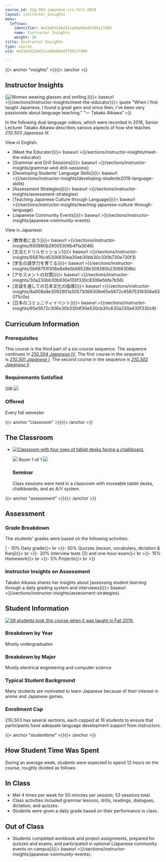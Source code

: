 ```yaml
---
course_id: 21g-503-japanese-iii-fall-2019
layout: instructor_insights
menu:
  leftnav:
    identifier: 4e53ed3226d31ced4e6ded3f99127d69
    name: Instructor Insights
    weight: 30
title: Instructor Insights
type: course
uid: 4e53ed3226d31ced4e6ded3f99127d69

---
```


{{< anchor "insights" >}}{{< /anchor >}}

Instructor Insights
-------------------

[![Woman wearing glasses and smiling.](/coursemedia/21g-503-japanese-iii-fall-2019/f0a57e2486c55b1d251119debfca8e33_Takako_A.jpg)]({{< baseurl >}}/sections/instructor-insights/meet-the-educator){{< quote "When I first taught Japanese, I found a great gem and since then, I’ve been very passionate about language teaching." "— Takako Aikawa" >}}

In the following dual language videos, which were recorded in 2016, Senior Lecturer Takako Aikawa describes various aspects of how she teaches _21G.503 Japanese III_.

View in English:

*   [Meet the Educator]({{< baseurl >}}/sections/instructor-insights/meet-the-educator)
*   [Grammar and Drill Sessions]({{< baseurl >}}/sections/instructor-insights/grammar-and-drill-sessions)
*   [Developing Students’ Language Skills]({{< baseurl >}}/sections/instructor-insights/developing-students2019-language-skills)
*   [Assessment Strategies]({{< baseurl >}}/sections/instructor-insights/assessment-strategies)
*   [Teaching Japanese Culture through Language]({{< baseurl >}}/sections/instructor-insights/teaching-japanese-culture-through-language)
*   [Japanese Community Events]({{< baseurl >}}/sections/instructor-insights/japanese-community-events)

View in Japanese:

*   [教育者に会う]({{< baseurl >}}/sections/instructor-insights/655980b28005306b4f1a3046)
*   [文法とドリルセッション]({{< baseurl >}}/sections/instructor-insights/65876cd5306830ea30eb30bb30c330b730e730f3)
*   [学生の語学力を育てる]({{< baseurl >}}/sections/instructor-insights/5b66751f306e8a9e5b66529b309280b23066308b) 
*   [アセスメントの対策]({{< baseurl >}}/sections/instructor-insights/30a230bb30b930e130f330c8306e5bfe7b56)
*   [言語を通しての日本文化の指導]({{< baseurl >}}/sections/instructor-insights/8a008a9e3092901a30573066306e65e5672c65875316306e63075c0e)
*   [日本のコミュニティイベント]({{< baseurl >}}/sections/instructor-insights/65e5672c306e30b330df30e530cb30c630a330a430f330c8)

Curriculum Information
----------------------

### Prerequisites

This course is the third part of a six-course sequence. The sequence continues in [_21G.504 Japanese IV_](/courses/21g-504-japanese-iv-spring-2009/). The first course in the sequence is [_21G.501 Japanese I_](./resolveuid/62c33db5d58fb6702f054d57b45af48d). The second course in the sequence is [_21G.502 Japanese II_](./resolveuid/39ab6a10c9bc12ca10224843313d11ca).

### Requirements Satisfied

GIR ![](/images/educator/icon-question-gir.png)

### Offered

Every fall semester

{{< anchor "classroom" >}}{{< /anchor >}}

The Classroom
-------------

*   [![Classroom with four rows of tablet desks facing a chalkboard.](/coursemedia/21g-503-japanese-iii-fall-2019/27ae1089eda73fe88811b61e600b2df0_14N-325.jpg)](/coursemedia/21g-503-japanese-iii-fall-2019/27ae1089eda73fe88811b61e600b2df0_14N-325.jpg)
    
    ![](/images/educator/classroom_prev_dim.png) Room 1 of 1 ![](/images/educator/classroom_next_dim.png)
    
    ### Seminar
    
    Class sessions were held in a classroom with moveable tablet desks, chalkboards, and an A/V system.
    

{{< anchor "assessment" >}}{{< /anchor >}}

Assessment
----------

### Grade Breakdown

The students' grades were based on the following activities:

| - 10% Daily grade{{< br >}}- 50% Quizzes (lesson, vocabulary, dictation & Kanji){{< br >}}- 20% Interview tests (2) and one-hour exam{{< br >}}- 15% Homework{{< br >}}- 5% Projects{{< br >}} 

### Instructor Insights on Assessment

Takako Aikawa shares her insights about [assessing student learning through a daily grading system and interviews]({{< baseurl >}}/sections/instructor-insights/assessment-strategies).

Student Information
-------------------

[![39 students took this course when it was taught in Fall 2019.](/coursemedia/21g-503-japanese-iii-fall-2019/e0f74e03e28df717b77433814f8a4da7_39.png)](/coursemedia/21g-503-japanese-iii-fall-2019/e0f74e03e28df717b77433814f8a4da7_39.png)

### Breakdown by Year

Mostly undergraduates

### Breakdown by Major

Mostly electrical engineering and computer science

### Typical Student Background

Many students are motivated to learn Japanese because of their interest in anime and Japanese games.

### Enrollment Cap

21G.503 has several sections, each capped at 16 students to ensure that participants have adequate language development support from instructors.

{{< anchor "studenttime" >}}{{< /anchor >}}

How Student Time Was Spent
--------------------------

During an average week, students were expected to spend 12 hours on the course, roughly divided as follows:

In Class
--------

*   Met 4 times per week for 50 minutes per session; 53 sessions total.
*   Class activities included grammar lessons, drills, readings, dialogues, dictation, and quizzes.
*   Students were given a daily grade based on their performance in class.

Out of Class
------------

*   Students completed workbook and project assignments, prepared for quizzes and exams, and participated in optional [Japanese community events on campus]({{< baseurl >}}/sections/instructor-insights/japanese-community-events).